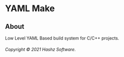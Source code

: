 # YAML Make

## About
Low Level YAML Based build system for C/C++ projects.

###### Copyright © 2021 Hashz Software.
